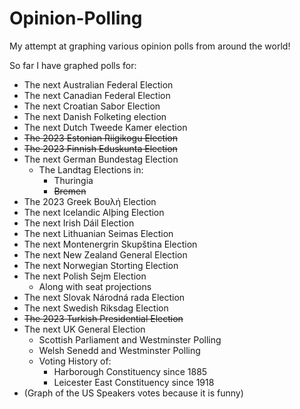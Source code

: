 # Opinion-Polling
My attempt at graphing various opinion polls from around the world!


So far I have graphed polls for:


* The next Australian Federal Election
* The next Canadian Federal Election
* The next Croatian Sabor Election
* The next Danish Folketing election
* The next Dutch Tweede Kamer election
* ~~The 2023 Estonian Riigikogu Election~~
* ~~The 2023 Finnish Eduskunta Election~~
* The next German Bundestag Election
  - The Landtag Elections in:
    * Thuringia
    * ~~Bremen~~
* The 2023 Greek Βουλή Election
* The next Icelandic Alþing Election
* The next Irish Dáil Election
* The next Lithuanian Seimas Election
* The next Montenergrin Skupština Election
* The next New Zealand General Election
* The next Norwegian Storting Election
* The next Polish Sejm Election
    - Along with seat projections
* The next Slovak Národná rada Election
* The next Swedish Riksdag Election
* ~~The 2023 Turkish Presidential Election~~
* The next UK General Election
  - Scottish Parliament and Westminster Polling
  - Welsh Senedd and Westminster Polling
  - Voting History of:
    * Harborough Constituency since 1885
    * Leicester East Constituency since 1918
* (Graph of the US Speakers votes because it is funny)
